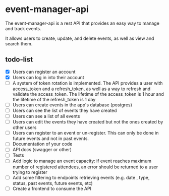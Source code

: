 
# event-manager-api

The event-manager-api is a rest API that provides an easy way to manage and track events.

It allows users to create, update, and delete events, as well as view and search them.

## todo-list

- [x] Users can register an account
- [x] Users can log in into their account
- [ ] A system of token rotation is implemented. The API provides a user with access_token and a refresh_token, as well as a way to refresh and validate the access_token. The lifetime of the access_token is 1 hour and the lifetime of the refresh_token is 1 day
- [ ] Users can create events in the app's database (postgres)
- [ ] Users can see the list of events they have created
- [ ] Users can see a list of all events
- [ ] Users can edit the events they have created but not the ones created by other users
- [ ] Users can register to an event or un-register. This can only be done in future events and not in past events.
- [ ] Documentation of your code
- [ ] API docs (swagger or other)
- [ ] Tests
- [ ] Add logic to manage an event capacity: if event reaches maximum number of registered attendees, an error should be returned to a user trying to register
- [ ] Add some  filtering to endpoints retrieving events (e.g. date , type, status, past events, future events, etc)
- [ ] Create a frontend to consume the API
